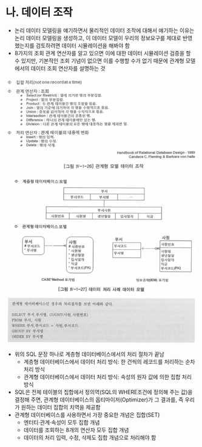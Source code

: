 # 나. 데이터 조작

- 논리 데이터 모델링을 얘기하면서 물리적인 데이터 조작에 대해서 얘기하는 이유는 논리 데이터 모델링을 생성하고, 이 데이터 모델이 우리의 정보요구를 제대로 반영했는지를 검토하려면 데이터 시뮬레이션을 해봐야 함
- 8가지의 조회 관계 연산자를 알고 있으면 이에 대한 데이터 시뮬레이션 검증을 할 수 있지만, 기본적인 조회 기념이 없으면 이를 수행할 수가 없기 때문에 관계형 모델에서의 데이터 조회 연산자를 설명하는 것

![dmControl](dmControl.png)

![dmEx](dmEx.png)

- 위의 SQL 문장 하나로 계층형 데이터베이스에서의 처리 절차가 끝남
    - 계층형 데이터베이스에서 데이터 처리 방식: 한 건씩의 레코드를 처리하는 순차 처리 방식
    - 관계형 데이터베이스에서 데이터 처리 방식: 속성의 원자 값에 의한 집합 처리 방식
- SQL은 전체 테이블의 집합에서 정의역(SQL의 WHERE조건에 정의해 주는 값)을 결정해 주면, 관계형 데이터베이스의 옵티마이저(Optimizer)가 그 결과를, 즉 우리가 원하는 데이터 집합의 치역을 제공함
- 관계형 데이터베이스를 사용하면서 가장 중요한 개념은 집합(SET)
    - 엔터티·관계·속성이 모두 집합 개념
    - 데이터를 조회하는 8개의 연산자 모두 집합 개념
    - 데이터의 처리 입력, 수정, 삭제도 집합 개념으로 처리해야 함